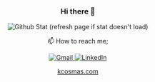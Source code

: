 ### <p align='center'> Hi there 👋</p>

<!--
**Xcalytoe/Xcalytoe** is a ✨ _special_ ✨ repository because its `README.md` (this file) appears on your GitHub profile.

Here are some ideas to get you started:

- 🔭 I’m currently working on ...
- 🌱 I’m currently learning ...
- 👯 I’m looking to collaborate on ...
- 🤔 I’m looking for help with ...
- 💬 Ask me about ...
- 📫 How to reach me: ...
- 😄 Pronouns: ...
- ⚡ Fun fact: ...
-->

<!-- ![Cosmas' GitHub stats](https://github-readme-stats.vercel.app/api?username=xcalytoe&theme=algolia&show_icons=true&hide=issues&count_private=true)-->
<p align='center'> <img src="https://github-readme-stats.vercel.app/api?username=xcalytoe&theme=algolia&show_icons=true&hide=issues&count_private=true" alt="Github Stat (refresh page if stat doesn't load)"/></p>

<p fontSize="6px" align="center">📫 How to reach me;</p>

<p align='center'><a href="mailto:ezejioforcosmas@gmail.com" alt="Gmail">
  <img src="https://img.shields.io/badge/ezejioforcosmas@gmail.com-D14836?style=flat&logo=gmail&logoColor=white" alt="Gmail"/>
        </a> 
        <a href="https://www.linkedin.com/in/cosmas-ezejiofor/" target="_blank" rel="noopener noreferrer" alt="LinkedIn">
  <img src="https://img.shields.io/badge/linkedin-%230077B5.svg?style=flat&logo=linkedin&logoColor=white" alt="LinkedIn"/>
        </a></p>
        <p align='center'>
        <a href="https://www.kcosmas.com" target="_blank" rel="noopener noreferrer" alt="Portfolio">
  kcosmas.com
        </a></p>
        
      

